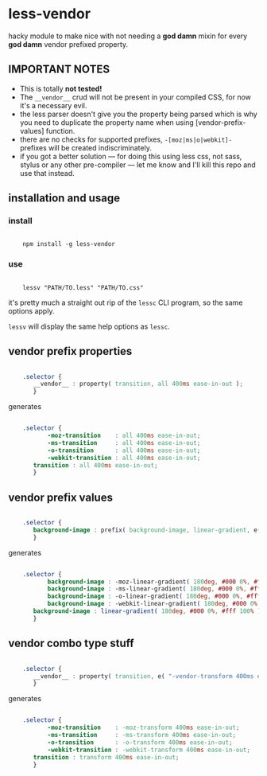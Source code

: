 # less-vendor

hacky module to make nice with not needing a **god damn** mixin for every **god damn** vendor prefixed property.

## IMPORTANT NOTES

- This is totally **not tested!**
- The `__vendor__` crud will not be present in your compiled CSS, for now it's a necessary evil.
- the less parser doesn't give you the property being parsed which is why you need to duplicate the property name when using [vendor-prefix-values] function.
- there are no checks for supported prefixes, `-[moz|ms|o|webkit]-` prefixes will be created indiscriminately.
- if you got a better solution — for doing this using less css, not sass, stylus or any other pre-compiler — let me know and I'll kill this repo and use that instead.

## installation and usage

### install

``` shell

    npm install -g less-vendor

```

### use

``` shell

    lessv "PATH/TO.less" "PATH/TO.css"

```

it's pretty much a straight out rip of the `lessc` CLI program, so the same options apply.

`lessv` will display the same help options as `lessc`.

## vendor prefix properties

``` css

    .selector {
       __vendor__ : property( transition, all 400ms ease-in-out );
       }

```

generates

``` css

    .selector {
           -moz-transition    : all 400ms ease-in-out;
           -ms-transition     : all 400ms ease-in-out;
           -o-transition      : all 400ms ease-in-out;
           -webkit-transition : all 400ms ease-in-out;
       transition : all 400ms ease-in-out;
       }

```

## vendor prefix values

``` css

    .selector {
       background-image : prefix( background-image, linear-gradient, e( "180deg, #000 0%, #fff 100%" )  );
       }

```

generates

``` css

    .selector {
           background-image : -moz-linear-gradient( 180deg, #000 0%, #fff 100% );
           background-image : -ms-linear-gradient( 180deg, #000 0%, #fff 100% );
           background-image : -o-linear-gradient( 180deg, #000 0%, #fff 100% );
           background-image : -webkit-linear-gradient( 180deg, #000 0%, #fff 100% );
       background-image : linear-gradient( 180deg, #000 0%, #fff 100% );
       }

```

## vendor combo type stuff

``` css

    .selector {
       __vendor__ : property( transition, e( "-vendor-transform 400ms ease-in-out" ) );
       }

```

generates

``` css

    .selector {
           -moz-transition    : -moz-transform 400ms ease-in-out;
           -ms-transition     : -ms-transform 400ms ease-in-out;
           -o-transition      : -o-transform 400ms ease-in-out;
           -webkit-transition : -webkit-transform 400ms ease-in-out;
       transition : transform 400ms ease-in-out;
       }

```

